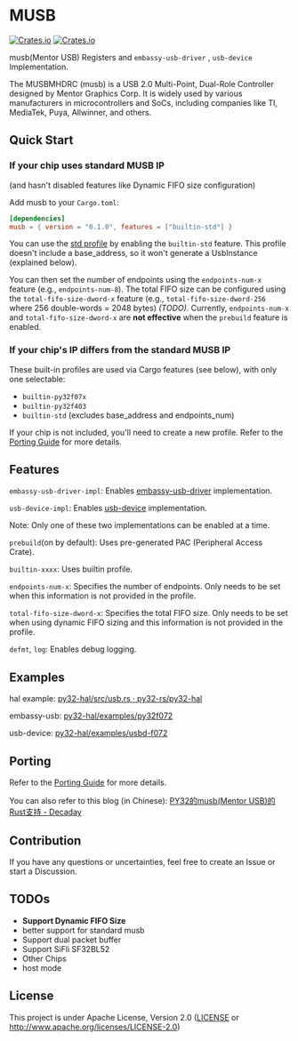# MUSB

[![Crates.io][badge-license]][crates]
[![Crates.io][badge-version]][crates]

[badge-license]: https://img.shields.io/crates/l/musb?style=for-the-badge
[badge-version]: https://img.shields.io/crates/v/musb?style=for-the-badge
[crates]: https://crates.io/crates/musb

musb(Mentor USB) Registers and `embassy-usb-driver` , `usb-device` Implementation.

The MUSBMHDRC (musb) is a USB 2.0 Multi-Point, Dual-Role Controller designed by Mentor Graphics Corp. It is widely used by various manufacturers in microcontrollers and SoCs, including companies like TI, MediaTek, Puya, Allwinner, and others.

## Quick Start

### If your chip uses standard MUSB IP

 (and hasn't disabled features like Dynamic FIFO size configuration)

Add musb to your `Cargo.toml`:

```toml
[dependencies]
musb = { version = "0.1.0", features = ["builtin-std"] }
```

You can use the [std profile](registers/profiles/std.yaml) by enabling the `builtin-std` feature. This profile doesn't include a base_address, so it won't generate a UsbInstance (explained below).

You can then set the number of endpoints using the `endpoints-num-x` feature (e.g., `endpoints-num-8`). The total FIFO size can be configured using the `total-fifo-size-dword-x` feature (e.g., `total-fifo-size-dword-256` where 256 double-words = 2048 bytes) *(TODO)*.
Currently, `endpoints-num-x` and `total-fifo-size-dword-x` are **not effective** when the `prebuild` feature is enabled.

### If your chip's IP differs from the standard MUSB IP

These built-in profiles are used via Cargo features (see below), with only one selectable:

- `builtin-py32f07x`
- `builtin-py32f403`
- `builtin-std` (excludes base_address and endpoints_num)

If your chip is not included, you'll need to create a new profile. Refer to the [Porting Guide](docs/porting_guide.md) for more details.

## Features

`embassy-usb-driver-impl`: Enables [embassy-usb-driver](https://crates.io/crates/embassy-usb-driver) implementation.

`usb-device-impl`: Enables [usb-device](https://crates.io/crates/usb-device) implementation.

Note: Only one of these two implementations can be enabled at a time.

`prebuild`(on by default): Uses pre-generated PAC (Peripheral Access Crate).

`builtin-xxxx`: Uses builtin profile.

`endpoints-num-x`: Specifies the number of endpoints. Only needs to be set when this information is not provided in the profile.

`total-fifo-size-dword-x`: Specifies the total FIFO size. Only needs to be set when using dynamic FIFO sizing and this information is not provided in the profile.

`defmt`, `log`: Enables debug logging.

## Examples

hal example: [py32-hal/src/usb.rs · py32-rs/py32-hal](https://github.com/py32-rs/py32-hal/blob/main/src/usb.rs)

embassy-usb: [py32-hal/examples/py32f072](https://github.com/py32-rs/py32-hal/tree/main/examples/py32f072)

usb-device: [py32-hal/examples/usbd-f072](https://github.com/py32-rs/py32-hal/tree/main/examples/usbd-f072)

## Porting

Refer to the [Porting Guide](docs/porting_guide.md) for more details.

You can also refer to this blog (in Chinese): [PY32的musb(Mentor USB)的Rust支持 - Decaday](https://decaday.github.io/blog/py32-musb/)

## Contribution

If you have any questions or uncertainties, feel free to create an Issue or start a Discussion.

## TODOs

- **Support Dynamic FIFO Size**
- better support for standard musb
- Support dual packet buffer
- Support SiFli SF32BL52
- Other Chips
- host mode 

## License

This project is under Apache License, Version 2.0 ([LICENSE](../LICENSE) or <http://www.apache.org/licenses/LICENSE-2.0>)